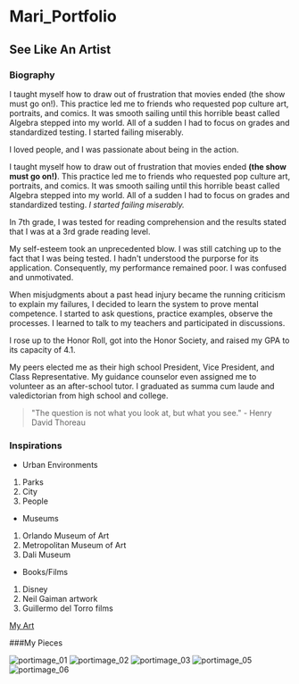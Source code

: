 # Mari_Portfolio
## See Like An Artist

### Biography
I taught myself how to draw out of frustration that movies ended (the show must go on!). This practice led me to friends who requested pop culture art, portraits, and comics. It was smooth sailing until this horrible beast called Algebra stepped into my world. All of a sudden I had to focus on grades and standardized testing. I started failing miserably.

I loved people,
and I was passionate about being in the action.

I taught myself how to draw out of frustration that movies ended **(the show must go on!)**. This practice led me to friends who requested pop culture art, portraits, and comics. It was smooth sailing until this horrible beast called Algebra stepped into my world. All of a sudden I had to focus on grades and standardized testing. *I started failing miserably.*

In 7th grade, I was tested for reading comprehension and the results stated that I was at a 3rd grade reading level.

My self-esteem took an unprecedented blow. I was still catching up to the fact that I was being tested. I hadn't understood the purporse for its application. Consequently, my performance remained poor. I was confused and unmotivated.

When misjudgments about a past head injury became the running criticism to explain my failures, I decided to learn the system to prove mental competence. I started to ask questions, practice examples, observe the processes.
I learned to talk to my teachers and participated in discussions.

I rose up to the Honor Roll, got into the Honor Society, and raised my GPA to its capacity of 4.1.

My peers elected me as their high school President, Vice President, and Class Representative.
My guidance counselor even assigned me to volunteer as an after-school tutor.
I graduated as summa cum laude and valedictorian from high school and college.

> "The question is not what you look at, but what you see." - Henry David Thoreau

### Inspirations 
- Urban Environments
1. Parks
2. City
3. People

- Museums
1. Orlando Museum of Art
2. Metropolitan Museum of Art
3. Dali Museum

- Books/Films
1. Disney
2. Neil Gaiman artwork
3. Guillermo del Torro films

[My Art](https://maiyalith.wixsite.com/marifaye)

###My Pieces

![portimage_01](https://user-images.githubusercontent.com/79935758/109868256-6a17fd00-7c35-11eb-9c5b-4c55a7731b8b.gif)
![portimage_02](https://user-images.githubusercontent.com/79935758/109868258-6ab09380-7c35-11eb-8be3-07b9b218413d.gif)
![portimage_03](https://user-images.githubusercontent.com/79935758/109868260-6ab09380-7c35-11eb-91f0-9c8a03341318.gif)
![portimage_05](https://user-images.githubusercontent.com/79935758/109868262-6b492a00-7c35-11eb-95ae-76c02e8d685c.gif)
![portimage_06](https://user-images.githubusercontent.com/79935758/109868264-6b492a00-7c35-11eb-8f48-77b73f0e6697.jpg)


